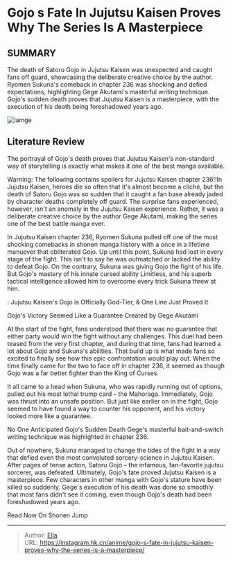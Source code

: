 # Gojo s Fate In Jujutsu Kaisen Proves Why The Series Is A Masterpiece


## SUMMARY 



  The death of Satoru Gojo in Jujutsu Kaisen was unexpected and caught fans off guard, showcasing the deliberate creative choice by the author.   Ryomen Sukuna&#39;s comeback in chapter 236 was shocking and defied expectations, highlighting Gege Akutami&#39;s masterful writing technique.   Gojo&#39;s sudden death proves that Jujutsu Kaisen is a masterpiece, with the execution of his death being foreshadowed years ago.  

![iamge](https://static1.srcdn.com/wordpress/wp-content/uploads/2023/09/gojo-v-toji.jpg)

## Literature Review

The portrayal of Gojo&#39;s death proves that Jujutsu Kaisen&#39;s non-standard way of storytelling is exactly what makes it one of the best manga available.




Warning: The following contains spoilers for Jujutsu Kaisen chapter 236!!In Jujutsu Kaisen, heroes die so often that it&#39;s almost become a cliché, but the death of Satoru Gojo was so sudden that it caught a fan base already jaded by character deaths completely off guard. The surprise fans experienced, however, isn&#39;t an anomaly in the Jujutsu Kaisen experience. Rather, it was a deliberate creative choice by the author Gege Akutami, making the series one of the best battle manga ever.




In Jujutsu Kaisen chapter 236, Ryomen Sukuna pulled off one of the most shocking comebacks in shonen manga history with a once in a lifetime manuever that obliterated Gojo. Up until this point, Sukuna had lost in every stage of the fight. This isn&#39;t to say he was outmatched or lacked the ability to defeat Gojo. On the contrary, Sukuna was giving Gojo the fight of his life. But Gojo&#39;s mastery of his innate cursed ability Limitless, and his superb tactical intelligence allowed him to overcome every trick Sukuna threw at him.

 : Jujutsu Kaisen&#39;s Gojo is Officially God-Tier, &amp; One Line Just Proved It


 Gojo&#39;s Victory Seemed Like a Guarantee 
Created by Gege Akutami
          

At the start of the fight, fans understood that there was no guarantee that either party would win the fight without any challenges. This duel had been teased from the very first chapter, and during that time, fans had learned a lot about Gojo and Sukuna&#39;s abilities. That build up is what made fans so excited to finally see how this epic confrontation would play out. When the time finally came for the two to face off in chapter 236, it seemed as though Gojo was a far better fighter than the King of Curses.




It all came to a head when Sukuna, who was rapidly running out of options, pulled out his most lethal trump card – the Mahoraga. Immediately, Gojo was thrust into an unsafe position. But just like earlier on in the fight, Gojo seemed to have found a way to counter his opponent, and his victory looked more like a guarantee.



 No One Anticipated Gojo&#39;s Sudden Death 
Gege&#39;s masterful bait-and-switch writing technique was highlighted in chapter 236.
          

Out of nowhere, Sukuna managed to change the tides of the fight in a way that defied even the most convoluted sorcery-science in Jujutsu Kaisen. After pages of tense action, Satoru Gojo – the infamous, fan-favorite jujutsu sorcerer, was defeated. Ultimately, Gojo&#39;s fate proved Jujutsu Kaisen is a masterpiece. Few characters in other manga with Gojo&#39;s stature have been killed so suddenly. Gege&#39;s execution of his death was done so smoothly that most fans didn&#39;t see it coming, even though Gojo&#39;s death had been foreshadowed years ago.




Read Now On Shonen Jump



---

> Author: [Ella](https://instagram.hk.cn/)  
> URL: https://instagram.hk.cn/anime/gojo-s-fate-in-jujutsu-kaisen-proves-why-the-series-is-a-masterpiece/  

